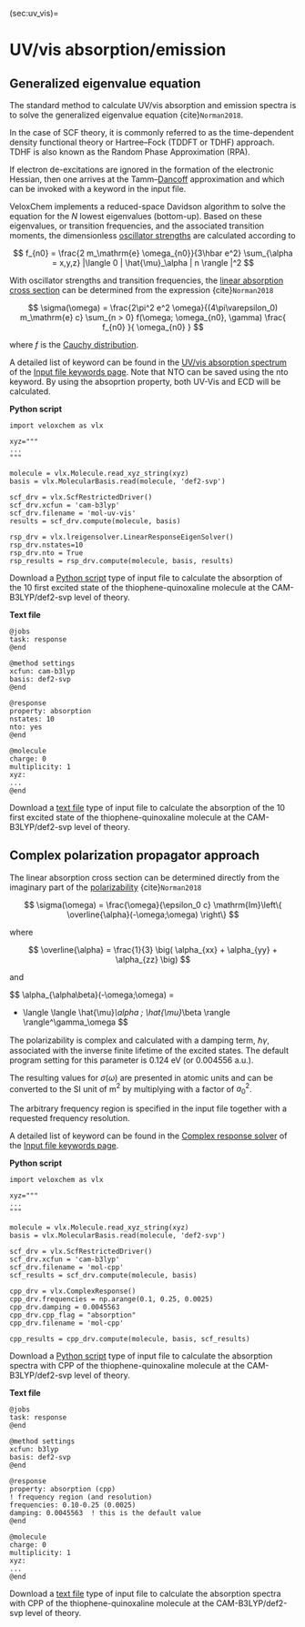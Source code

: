 (sec:uv_vis)=
# UV/vis absorption/emission

## Generalized eigenvalue equation

The standard method to calculate UV/vis absorption and emission spectra is to solve the generalized eigenvalue equation {cite}`Norman2018`.

In the case of SCF theory, it is commonly referred to as the time-dependent density functional theory or Hartree–Fock (TDDFT or TDHF) approach. TDHF is also known as the Random Phase Approximation (RPA). 

If electron de-excitations are ignored in the formation of the electronic Hessian, then one arrives at the Tamm–[Dancoff](https://en.wikipedia.org/wiki/Sidney_Dancoff) approximation and which can be invoked with a keyword in the input file.

VeloxChem implements a reduced-space Davidson algorithm to solve the equation for the *N* lowest eigenvalues (bottom-up). Based on these eigenvalues, or transition frequencies, and the associated transition moments, the dimensionless [oscillator strengths](https://en.wikipedia.org/wiki/Oscillator_strength#:~:text=In%20spectroscopy%2C%20oscillator%20strength%20is,of%20an%20atom%20or%20molecule.) are calculated according to

$$
  f_{n0} = \frac{2 m_\mathrm{e} \omega_{n0}}{3\hbar e^2}
  \sum_{\alpha = x,y,z}
  |\langle 0 | \hat{\mu}_\alpha | n \rangle |^2
$$

With oscillator strengths and transition frequencies, the [linear absorption cross section](https://en.wikipedia.org/wiki/Absorption_cross_section) can be determined from the expression {cite}`Norman2018`

$$
\sigma(\omega) =
\frac{2\pi^2 e^2 \omega}{(4\pi\varepsilon_0) m_\mathrm{e} c} 
\sum_{n > 0}
f(\omega; \omega_{n0}, \gamma) 
\frac{
f_{n0}
}{ 
\omega_{n0}
}
$$

where $f$ is the [Cauchy distribution](https://en.wikipedia.org/wiki/Cauchy_distribution).

A detailed list of keyword can be found in the [UV/vis absorption spectrum](./keywords.ipynb#uv-vis-absorption-spectrum) of the [Input file keywords page](./keywords.ipynb). Note that NTO can be saved using the nto keyword. By using the absoprtion property, both UV-Vis and ECD will be calculated.

**Python script**
```
import veloxchem as vlx

xyz="""
...
"""

molecule = vlx.Molecule.read_xyz_string(xyz)
basis = vlx.MolecularBasis.read(molecule, 'def2-svp')

scf_drv = vlx.ScfRestrictedDriver()
scf_drv.xcfun = 'cam-b3lyp'
scf_drv.filename = 'mol-uv-vis'
results = scf_drv.compute(molecule, basis)

rsp_drv = vlx.lreigensolver.LinearResponseEigenSolver()
rsp_drv.nstates=10
rsp_drv.nto = True
rsp_results = rsp_drv.compute(molecule, basis, results)

```
Download a [Python script](../input_files/tq-uv-vis.py) type of input file to calculate the absorption of the 10 first excited state of the thiophene-quinoxaline molecule at the CAM-B3LYP/def2-svp level of theory.

**Text file**
```
@jobs
task: response
@end

@method settings
xcfun: cam-b3lyp
basis: def2-svp
@end

@response
property: absorption
nstates: 10
nto: yes
@end

@molecule
charge: 0
multiplicity: 1
xyz:  
...
@end
```

Download a [text file](../input_files/tq-uv-vis.inp) type of input file to calculate the absorption of the 10 first excited state of the thiophene-quinoxaline molecule at the CAM-B3LYP/def2-svp level of theory.

## Complex polarization propagator approach

The linear absorption cross section can be determined directly from the imaginary part of the [polarizability](https://en.wikipedia.org/wiki/Polarizability) {cite}`Norman2018`

$$
\sigma(\omega) =
\frac{\omega}{\epsilon_0 c}
\mathrm{Im}\left\{
\overline{\alpha}(-\omega;\omega)
\right\}
$$

where 

$$
\overline{\alpha} =
\frac{1}{3}
\big(
\alpha_{xx} + 
\alpha_{yy} + 
\alpha_{zz}
\big)
$$

and 

$$
\alpha_{\alpha\beta}(-\omega;\omega) =
- \langle \langle 
\hat{\mu}_\alpha ; \hat{\mu}_\beta
\rangle \rangle^\gamma_\omega
$$

The polarizability is complex and calculated with a damping term, $\hbar \gamma$, associated with the inverse finite lifetime of the excited states. The default program setting for this parameter is 0.124 eV (or 0.004556 a.u.).

The resulting values for $\sigma(\omega)$ are presented in atomic units and can be converted to the SI unit of m$^2$ by multiplying with a factor of $a_0^2$.


The arbitrary frequency region is specified in the input file together with a requested frequency resolution.

A detailed list of keyword can be found in the [Complex response solver](./keywords.ipynb##complex-response-solver) of the [Input file keywords page](./keywords.ipynb). 

**Python script**

```
import veloxchem as vlx

xyz="""
...
"""

molecule = vlx.Molecule.read_xyz_string(xyz)
basis = vlx.MolecularBasis.read(molecule, 'def2-svp')

scf_drv = vlx.ScfRestrictedDriver()
scf_drv.xcfun = 'cam-b3lyp'
scf_drv.filename = 'mol-cpp'
scf_results = scf_drv.compute(molecule, basis)

cpp_drv = vlx.ComplexResponse()
cpp_drv.frequencies = np.arange(0.1, 0.25, 0.0025)
cpp_drv.damping = 0.0045563
cpp_drv.cpp_flag = "absorption"
cpp_drv.filename = 'mol-cpp'

cpp_results = cpp_drv.compute(molecule, basis, scf_results)
```
Download a [Python script](../input_files/tq-cpp.py) type of input file to calculate the absorption spectra with CPP of the thiophene-quinoxaline molecule at the CAM-B3LYP/def2-svp level of theory.

**Text file**
```
@jobs
task: response
@end

@method settings
xcfun: b3lyp
basis: def2-svp
@end

@response
property: absorption (cpp)
! frequency region (and resolution)
frequencies: 0.10-0.25 (0.0025)
damping: 0.0045563  ! this is the default value
@end

@molecule
charge: 0
multiplicity: 1
xyz:  
...
@end 
```
Download a [text file](../input_files/tq-cpp.inp) type of input file to calculate the absorption spectra with CPP of the thiophene-quinoxaline molecule at the CAM-B3LYP/def2-svp level of theory.
